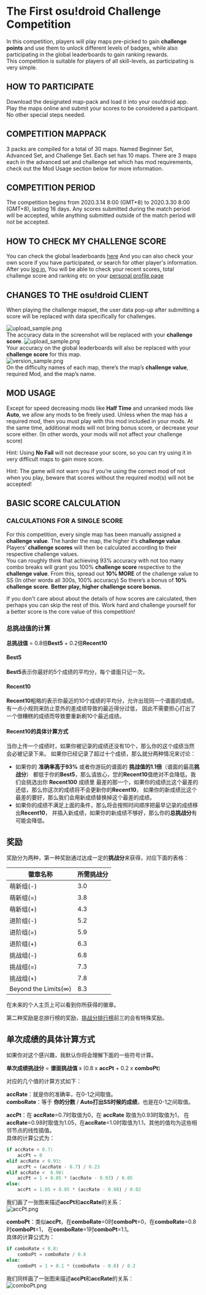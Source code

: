 # The First osu!droid Challenge Competition
In this competition, players will play maps pre-picked to gain **challenge points** and use them to unlock different levels of badges, while also participating in the global leaderboards to gain ranking rewards.  
This competition is suitable for players of all skill-levels, as participating is very simple. 

## HOW TO PARTICIPATE
Download the designated map-pack and load it into your osu!droid app. 
Play the maps online and submit your scores to be considered a participant. 
No other special steps needed. 

## COMPETITION MAPPACK
3 packs are compiled for a total of 30 maps. 
Named Beginner Set, Advanced Set, and Challenge Set. Each set has 10 maps.
There are 3 maps each in the advanced set and challenge set which has mod requirements, check out the Mod Usage section below for more information.

## COMPETITION PERIOD
The competition begins from 2020.3.14 8:00 (GMT+8) to 2020.3.30 8:00 (GMT+8), lasting 16 days. 
Any scores submitted during the match period will be accepted, while anything submitted outside of the match period will not be accepted. 

## HOW TO CHECK MY CHALLENGE SCORE
You can check the global leaderboards [here](http://ops.dgsrz.com/challenge_ranking.php)
And you can also check your own score if you have participated, or search for other player's information. 
After you [log in](http://ops.dgsrz.com/user/?action=login),
You will be able to check your recent scores, total challenge score and ranking etc on your [personal profile page](http://ops.dgsrz.com/challenge_profile.php)

## CHANGES TO THE osu!droid CLIENT
When playing the challenge mapset, the user data pop-up after submitting a score will be replaced with data specifically for challenges. 

![upload_sample.png](../img/upload_sample.png)  
The accuracy data in the screenshot will be replaced with your **challenge score**.
![upload_sample.png](../img/upload_sample.png)  
Your accuracy on the global leaderboards will also be replaced with your **challenge score** for this map.   
![version_sample.png](../img/version_sample.png)  
On the difficulty names of each map, there’s the map’s **challenge value**, required Mod, and the map’s name. 

## MOD USAGE
Except for speed decreasing mods like **Half Time** and unranked mods like **Auto**, we allow any mods to be freely used.
Unless when the map has a required mod, then you must play with this mod included in your mods.
At the same time, additional mods will not bring bonus score, or decrease your score either. (In other words, your mods will not affect your challenge score)

Hint: Using **No Fail** will not decrease your score, so you can try using it in very difficult maps to gain more score.

Hint: The game will not warn you if you’re using the correct mod of not when you play, beware that scores without the required mod(s) will not be accepted! 


## BASIC SCORE CALCULATION
### CALCULATIONS FOR A SINGLE SCORE
For this competition, every single map has been manually assigned a **challenge value**. 
The harder the map, the higher it’s **challenge value**. 
Players’ **challenge scores** will then be calculated according to their respective challenge values.   
You can roughly think that achieving 93% accuracy with not too many combo breaks will grant you 100% **challenge score** respective to the **challenge value**. 
From this, spread out **10% MORE** of the challenge value to SS (In other words all 300s, 100% accuracy) 
So there’s a bonus of **10%** **challenge score**. **Better play, higher challenge score bonus.** 

If you don't care about about the details of how scores are calculated, then perhaps you can skip the rest of this. 
Work hard and challenge yourself for a better score is the core value of this competition! 

### 总挑战值的计算
**总挑战值** = 0.8倍**Best5** + 0.2倍**Recent10**
#### Best5
**Best5**表示你最好的5个成绩的平均分，每个谱面只记一次。

#### Recent10
**Recent10**粗略的表示你最近的10个成绩的平均分，允许出现同一个谱面的成绩。
有一点小规则来防止意外的差成绩导致的最近得分过低，
因此不需要担心打出了一个很糟糕的成绩而导致要重新刷10个最近成绩。

#### Recent10的具体计算方式
当你上传一个成绩时，如果你被记录的成绩还没有10个，那么你的这个成绩当然会必被记录下来。
如果你已经记录了超过十个成绩，那么就分两种情况来讨论：
* 如果你的 **准确率高于93%** 或者你游玩的谱面的 **挑战值的1.1倍**（谱面的最高**挑战分**）
都低于你的**Best5**，那么请放心，您的**Recent10**值绝对不会降低。我们会挑选出你 **Recent100** 成绩里
最差的那一个，如果你的成绩比这个最差的还低，那么你这次的成绩将不会更新你的**Recent10**，
如果你的新成绩比这个最差的要好，那么我们会用新成绩替换掉这个最差的成绩。
* 如果你的成绩不满足上面的条件，那么将会按照时间顺序把最早记录的成绩移出**Recent10**，
并插入新成绩，如果你的新成绩不够好，那么你的**总挑战分**有可能会降低。

## 奖励
奖励分为两种，第一种奖励通过达成一定的**挑战分**来获得，对应下面的表格：

| 徽章名称 | 所需挑战分 |
|-----------|-------|
|萌新组(-)   |3.0   |
|萌新组(=)   |3.8   |
|萌新组(+)   |4.3   |
|进阶组(-)   |5.2   |
|进阶组(=)   |5.9   |
|进阶组(+)   |6.3   |
|挑战组(-)   |6.8   |
|挑战组(=)   |7.3   |
|挑战组(+)   |7.8   |
|Beyond the Limits(∞)   |8.3   |

在未来的个人主页上可以看到你所获得的徽章。

第二种奖励是总排行榜的奖励，[挑战分排行榜](http://ops.dgsrz.com/challenge_ranking.php)前三的会有特殊奖励。

## 单次成绩的具体计算方式
如果你对这个感兴趣，我默认你将会理解下面的一些符号计算。

**单次成绩挑战分** = **谱面挑战值** x (0.8 x **accPt** + 0.2 x **comboPt**)

对应的几个值的计算方式如下：

**accRate**：就是你的准确率，在0-1之间取值。  
**comboRate**：等于 **你的分数** / **Auto打出SS时候的成绩**，也是在0-1之间取值。

**accPt**：在 **accRate**=0.7时取值为0，在 **accRate** 取值为0.93时取值为1，
在 **accRate**=0.98时取值为1.05，在**accRate**=1.0时取值为1.1，其他的值均为这些相邻节点的线性插值。  
具体的计算公式为：
```python
if accRate < 0.7:
    accPt = 0
elif accRate < 0.93:
    accPt = (accRate - 0.7) / 0.23
elif accRate <  0.98:
    accPt = 1 + 0.05 * (accRate - 0.93) / 0.05
else:
    accPt = 1.05 + 0.05 * (accRate - 0.98) / 0.02
```
我们画了一张图来描述**accPt**和**accRate**的关系：  
![accPt.png](../img/accPt.png)

**comboPt**：类似**accPt**，在**comboRate**=0时**comboPt**=0，在**comboRate**=0.8时**comboPt**=1，
在**comboRate**=1时**comboPt**=1.1。  
具体的计算公式为：
```python
if comboRate < 0.8:
    comboPt = comboRate / 0.8
else:
    comboPt = 1 + 0.1 * (comboRate - 0.8) / 0.2
```
我们同样画了一张图来描述**accPt**和**accRate**的关系：  
![comboPt.png](../img/comboPt.png)
